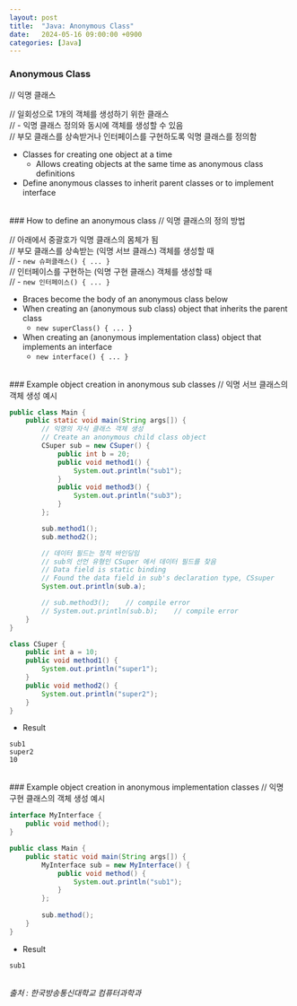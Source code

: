 ```yaml
---
layout: post
title:  "Java: Anonymous Class"
date:   2024-05-16 09:00:00 +0900
categories: [Java]
---
```


### Anonymous Class   
// 익명 클래스   
   
// 일회성으로 1개의 객체를 생성하기 위한 클래스   
// - 익명 클래스 정의와 동시에 객체를 생성할 수 있음   
// 부모 클래스를 상속받거나 인터페이스를 구현하도록 익명 클래스를 정의함   
- Classes for creating one object at a time   
  - Allows creating objects at the same time as anonymous class definitions   
- Define anonymous classes to inherit parent classes or to implement interface   
   
<br />
### How to define an anonymous class   
// 익명 클래스의 정의 방법   
   
// 아래에서 중괄호가 익명 클래스의 몸체가 됨   
// 부모 클래스를 상속받는 (익명 서브 클래스) 객체를 생성할 때   
// - `new 슈퍼클래스() { ... }`   
// 인터페이스를 구현하는 (익명 구현 클래스) 객체를 생성할 때   
// - `new 인터페이스() { ... }`   
- Braces become the body of an anonymous class below   
- When creating an (anonymous sub class) object that inherits the parent class   
  - `new superClass() { ... }`   
- When creating an (anonymous implementation class) object that implements an interface   
  - `new interface() { ... }`   
   
<br />
### Example object creation in anonymous sub classes   
// 익명 서브 클래스의 객체 생성 예시   
   
```java
public class Main {
    public static void main(String args[]) {
        // 익명의 자식 클래스 객체 생성
        // Create an anonymous child class object
        CSuper sub = new CSuper() {
            public int b = 20;
            public void method1() {
                System.out.println("sub1");
            }
            public void method3() {
                System.out.println("sub3");
            }
        };

        sub.method1();
        sub.method2();

        // 데이터 필드는 정적 바인딩임
        // sub의 선언 유형인 CSuper 에서 데이터 필드를 찾음
        // Data field is static binding
        // Found the data field in sub's declaration type, CSsuper
        System.out.println(sub.a);

        // sub.method3();    // compile error
        // System.out.println(sub.b);    // compile error
    }
}

class CSuper {
    public int a = 10;
    public void method1() {
        System.out.println("super1");
    }
    public void method2() {
        System.out.println("super2");
    }
}
```
   
- Result   
   
```
sub1
super2
10
```
   
<br />
### Example object creation in anonymous implementation classes   
// 익명 구현 클래스의 객체 생성 예시   
   
```java
interface MyInterface {
    public void method();
}

public class Main {
    public static void main(String args[]) {
        MyInterface sub = new MyInterface() {
            public void method() {
                System.out.println("sub1");
            }
        };
        
        sub.method();
    }
}
```
   
- Result   
   
```
sub1
```
   
<br />
<cite>출처 : 한국방송통신대학교 컴퓨터과학과</cite>

